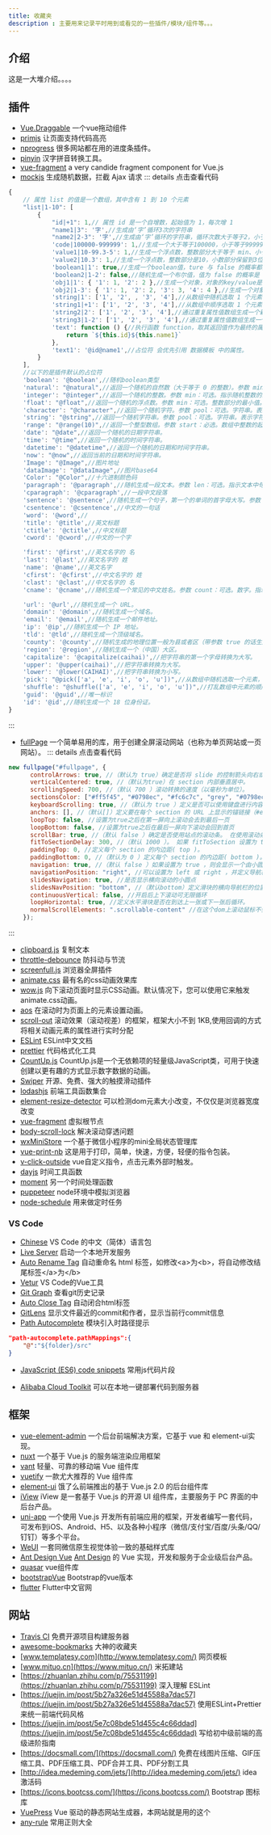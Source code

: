 ```yaml
---
title: 收藏夹
description : 主要用来记录平时用到或看见的一些插件/模块/组件等。。。
---
```

## 介绍
这是一大堆介绍。。。。

## 插件
+ [Vue.Draggable](https://github.com/SortableJS/Vue.Draggable) 一个vue拖动组件
+ [primjs](https://github.com/PrismJS/prism) 让页面支持代码高亮
+ [nprogress](https://github.com/rstacruz/nprogress) 很多网站都在用的进度条插件。
+ [pinyin](https://github.com/hotoo/pinyin) 汉字拼音转换工具。
+ [vue-fragment](https://github.com/y-nk/vue-fragment) a very candide fragment component for Vue.js
+ [mockjs](http://mockjs.com/) 生成随机数据，拦截 Ajax 请求
::: details 点击查看代码
```javascript
{
    // 属性 list 的值是一个数组，其中含有 1 到 10 个元素
    "list|1-10": [
        {
            "id|+1": 1,// 属性 id 是一个自增数，起始值为 1，每次增 1
            "name1|3": '字',//生成由‘字’循环3次的字符串
            "name2|2-3": '字',//生成由‘字’循环的字符串，循环次数大于等于2，小于等于3
            'code|100000-999999': 1,//生成一个大于等于100000，小于等于999999的整数
            'value1|10-99.3-5': 1,//生成一个浮点数，整数部分大于等于 min、小于等于 max，小数部分保留 dmin 到 dmax 位。
            'value2|10.3': 1,//生成一个浮点数，整数部分是10，小数部分保留到3位。
            'boolean1|1': true,//生成一个boolean值，ture 与 false 的概率都是1/2,
            'boolean2|1-2': false,//随机生成一个布尔值，值为 false 的概率是 1 / (1 + 2)，值为 true 的概率是 2 / (1 + 2)。
            'obj1|1': { '1': 1, '2': 2 },//生成一个对象，对象的key/value是从后面的对象中选出的一个
            'obj2|1-3': { '1': 1, '2': 2, '3': 3, '4': 4 },//生成一个对象，对象的key/value是从后面的对象中选出的1到3个
            'string|1': ['1', '2', , '3', '4'],//从数组中随机选取 1 个元素，作为最终值。
            'string1|+1': ['1', '2', '3', '4'],//从数组中顺序选取 1 个元素，作为最终值。
            'string2|2': ['1', '2', '3', '4'],//通过重复属性值数组生成一个新数组，重复次数为2。
            'string3|1-2': ['1', '2', '3', '4'],//通过重复属性值数组生成一个新数组，重复次数大于等于1，小于等于2。
            'text': function () {//执行函数 function，取其返回值作为最终的属性值，函数的上下文为属性 'name' 所在的对象。
                return `${this.id}${this.name1}`
            },
            'text1': '@id@name1',//占位符 会优先引用 数据模板 中的属性。
        }
    ],
    //以下的是插件默认的占位符
    'boolean': '@boolean',//随机boolean类型
    'natural': "@natural",//返回一个随机的自然数（大于等于 0 的整数）。参数 min：可选。指示随机自然数的最小值。默认值为 0。 参数 max：可选。指示随机自然数的最小值。默认值为 9007199254740992。
    'integer': "@integer",//返回一个随机的整数。参数 min：可选。指示随机整数的最小值。默认值为 -9007199254740992。参数 max：可选。指示随机整数的最大值。默认值为 9007199254740992。
    'float': "@float",//返回一个随机的浮点数。参数 min：可选。整数部分的最小值。默认值为 -9007199254740992。参数 max：可选。整数部分的最大值。默认值为 9007199254740992。参数 dmin：可选。小数部分位数的最小值。默认值为 0。参数 dmin：可选。小数部分位数的最大值。默认值为 17。
    'character': "@character",//返回一个随机字符。参数 pool：可选。字符串。表示字符池，将从中选择一个字符返回。
    'string': "@string",//返回一个随机字符串。参数 pool：可选。字符串。表示字符池，将从中选择一个字符返回。参数 min：可选。随机字符串的最小长度。默认值为 3。 参数 max：可选。随机字符串的最大长度。默认值为 7。
    'range': "@range(10)",//返回一个整型数组。参数 start：必选。数组中整数的起始值。 参数 stop：可选。数组中整数的结束值（不包含在返回值中）。 参数 step：可选。数组中整数之间的步长。默认值为 1。
    'date': "@date",//返回一个随机的日期字符串。
    'time': "@time",//返回一个随机的时间字符串。
    'datetime': "@datetime",//返回一个随机的日期和时间字符串。
    'now': "@now",//返回当前的日期和时间字符串。
    'Image': "@Image",//图片地址
    'dataImage': "@dataImage",//图片base64
    'Color': "@Color",//十六进制颜色码
    'paragraph': '@paragraph',//随机生成一段文本。参数 len：可选。指示文本中句子的个数。默认值为 3 到 7 之间的随机数。参数 min：可选。指示文本中句子的最小个数。默认值为 3。参数 max：可选。指示文本中句子的最大个数。默认值为 7。
    'cparagraph': '@cparagraph',//一段中文段落
    'sentence': '@sentence',//随机生成一个句子，第一个的单词的首字母大写。参数 len：可选。指示句子中单词的个数。默认值为 12 到 18 之间的随机数。参数 min：可选。指示句子中单词的最小个数。默认值为 12。参数 max：可选。指示句子中单词的最大个数。默认值为 18。
    'csentence': '@csentence',//中文的一句话
    'word': '@word',//
    'title': '@title',//英文标题
    'ctitle': '@ctitle',//中文标题
    'cword': '@cword',//中文的一个字

    'first': '@first',//英文名字的 名
    'last': '@last',//英文名字的 姓
    'name': '@name',//英文名字
    'cfirst': '@cfirst',//中文名字的 姓
    'clast': '@clast',//中文名字的 名
    'cname': '@cname',//随机生成一个常见的中文姓名。参数 count：可选。数字。指示姓名的字数，默认为 2 个或 3 个字的随机姓名。

    'url': '@url',//随机生成一个 URL。
    'domain': '@domain',//随机生成一个域名。
    'email': '@email',//随机生成一个邮件地址。
    'ip': '@ip',//随机生成一个 IP 地址。
    'tld': '@tld',//随机生成一个顶级域名。
    'county': '@county',//随机生成的地理位置一般为县或者区（带参数 true 的话生成省市区）
    'region': '@region',//随机生成一个（中国）大区。
    'capitalize': '@capitalize(caihai)',//把字符串的第一个字母转换为大写。
    'upper': '@upper(caihai)',//把字符串转换为大写。
    'lower': '@lower(CAIHAI)',//把字符串转换为小写。
    'pick': "@pick(['a', 'e', 'i', 'o', 'u'])",//从数组中随机选取一个元素，并返回。
    'shuffle': "@shuffle(['a', 'e', 'i', 'o', 'u'])",//打乱数组中元素的顺序，并返回。
    'guid': '@guid',//唯一标识
    'id': '@id',//随机生成一个 18 位身份证。
}
```
:::
+ [fullPage](https://alvarotrigo.com/fullPage/zh/) 一个简单易用的库，用于创建全屏滚动网站（也称为单页网站或一页网站）。
::: details 点击查看代码
```js
new fullpage("#fullpage", {
      controlArrows: true, //（默认为 true）确定是否将 slide 的控制箭头向右或向左移动。
      verticalCentered: true, //（默认为true）在 section 内部垂直居中。
      scrollingSpeed: 700, //（默认 700 ）滚动转换的速度（以毫秒为单位）。
      sectionsColor: ["#ff5f45", "#0798ec", "#fc6c7c", "grey", "#0798ec"], //为每个 section 定义 CSS background-color 属性。
      keyboardScrolling: true, //（默认为 true ）定义是否可以使用键盘进行内容滑动。
      anchors: [], //（默认[]）定义要在每个 section 的 URL 上显示的锚链接（#example）。
      loopTop: false, //设置为true之后在第一屏向上滚动会去到最后一页
      loopBottom: false, //设置为true之后在最后一屏向下滚动会回到首页
      scrollBar: true, //（默认 false ）确定是否使用站点的滚动条。 在使用滚动条的情况下，autoScrolling 功能仍将按预期工作。 用户也可以使用滚动条自由滚动网站，当滚动完成时，fullPage.js 将适配屏幕上的部分。
      fitToSectionDelay: 300, //（默认 1000 ）。 如果 fitToSection 设置为 true ，则延迟 以毫秒为单位进行拟合。
      paddingTop: 0, //定义每个 section 的内边距( top )。
      paddingBottom: 0, //（默认为 0 ）定义每个 section 的内边距( bottom )。 有利于有固定页脚的情况。
      navigation: true, //（默认 false ）如果设置为 true ，则会显示一个由小圆圈组成的导航栏。
      navigationPosition: "right", //可以设置为 left 或 right ，并定义导航栏显示的位置（如果使用的话）。
      slidesNavigation: true, //是否显示横向滚动的小圆点
      slidesNavPosition: "bottom", //（默认bottom）定义滑块的横向导航栏的位置。 值为 top 和 bottom 。 您可能需要修改 CSS 样式以确定从顶部或底部距离以及任何其他样式（如颜色）。
      continuousVertical: false, //开启后上下滚动可无限循环
      loopHorizontal: true, //定义水平滑块是否在到达上一张或下一张后循环。
      normalScrollElements: ".scrollable-content" //在这个dom上滚动鼠标不会导致切屏
    });
```
:::
+ [clipboard.js](http://www.clipboardjs.cn/) 复制文本
+ [throttle-debounce](https://www.npmjs.com/package/throttle-debounce) 防抖动与节流
+ [screenfull.js](https://github.com/sindresorhus/screenfull.js) 浏览器全屏插件
+ [animate.css](https://daneden.github.io/animate.css/) 最有名的css动画效果库
+ [wow.js](https://www.npmjs.com/package/wow.js) 向下滚动页面时显示CSS动画。默认情况下，您可以使用它来触发animate.css动画。
+ [aos](https://www.npmjs.com/package/aos) 在滚动时为页面上的元素设置动画。
+ [scroll-out](https://github.com/scroll-out/scroll-out) 滚动效果（滚动视差）的框架，框架大小不到 1KB,使用回调的方式将相关动画元素的属性进行实时分配
+ [ESLint](https://eslint.bootcss.com/) ESLint中文文档
+ [prettier](https://prettier.io/) 代码格式化工具
+ [CountUp.js](https://inorganik.github.io/countUp.js/) CountUp.js是一个无依赖项的轻量级JavaScript类，可用于快速创建以更有趣的方式显示数字数据的动画。
+ [Swiper](https://www.swiper.com.cn/) 开源、免费、强大的触摸滑动插件
+ [lodashjs](https://www.lodashjs.com/) 前端工具函数集合
+ [element-resize-detector](https://www.npmjs.com/package/element-resize-detector) 可以检测dom元素大小改变，不仅仅是浏览器宽度改变
+ [vue-fragment](https://github.com/Thunberg087/vue-fragment#readme) 虚拟根节点
+ [body-scroll-lock](https://github.com/willmcpo/body-scroll-lock) 解决滚动穿透问题
+ [wxMiniStore](https://github.com/xiaoyao96/wxMiniStore) 一个基于微信小程序的mini全局状态管理库
+ [vue-print-nb](https://www.npmjs.com/package/vue-print-nb) 这是用于打印，简单，快速，方便，轻便的指令包装。
+ [v-click-outside](https://www.npmjs.com/package/v-click-outside) vue自定义指令，点击元素外部时触发。
+ [dayjs](https://dayjs.fenxianglu.cn/) 时间工具函数
+ [moment](https://momentjs.com/) 另一个时间处理函数
+ [puppeteer](https://github.com/puppeteer/puppeteer) node环境中模拟浏览器
+ [node-schedule](https://www.npmjs.com/package/node-schedule) 用来做定时任务
### VS Code
+ [Chinese](https://marketplace.visualstudio.com/items?itemName=MS-CEINTL.vscode-language-pack-zh-hans) VS Code 的中文（简体）语言包
+ [Live Server](https://marketplace.visualstudio.com/items?itemName=ritwickdey.LiveServer) 启动一个本地开发服务
+ [Auto Rename Tag](https://marketplace.visualstudio.com/items?itemName=formulahendry.auto-rename-tag) 自动重命名 html 标签，如修改\<a>为\<b>，将自动修改结尾标签\</a>为\</b>
+ [Vetur](https://marketplace.visualstudio.com/items?itemName=octref.vetur) VS Code的Vue工具
+ [Git Graph](https://marketplace.visualstudio.com/items?itemName=mhutchie.git-graph) 查看git历史记录
+ [Auto Close Tag](https://marketplace.visualstudio.com/items?itemName=formulahendry.auto-close-tag) 自动闭合html标签
+ [GitLens](https://marketplace.visualstudio.com/items?itemName=eamodio.gitlens) 显示文件最近的commit和作者，显示当前行commit信息
+ [Path Autocomplete](https://marketplace.visualstudio.com/items?itemName=ionutvmi.path-autocomplete) 模块引入时路径提示
``` json
"path-autocomplete.pathMappings":{
    "@":"${folder}/src"
}
```
+ [JavaScript (ES6) code snippets](https://marketplace.visualstudio.com/items?itemName=xabikos.JavaScriptSnippets) 常用js代码片段

+ [Alibaba Cloud Toolkit](https://marketplace.visualstudio.com/items?itemName=alibabacloud-cloudtoolkit.toolkit-vscode) 可以在本地一键部署代码到服务器
## 框架
+ [vue-element-admin](https://panjiachen.gitee.io/vue-element-admin-site/zh/) 一个后台前端解决方案，它基于 vue 和 element-ui实现。
+ [nuxt](https://www.nuxtjs.cn/) 一个基于 Vue.js 的服务端渲染应用框架
+ [vant](https://youzan.github.io/vant/#/zh-CN/) 轻量、可靠的移动端 Vue 组件库
+ [vuetify](https://vuetifyjs.com/) 一款尤大推荐的 Vue 组件库
+ [element-ui](https://element.eleme.cn/#/zh-CN) 饿了么前端推出的基于 Vue.js 2.0 的后台组件库
+ [iView](http://v1.iviewui.com/) iView 是一套基于 Vue.js 的开源 UI 组件库，主要服务于 PC 界面的中后台产品。
+ [uni-app](https://uniapp.dcloud.io/) 一个使用 Vue.js 开发所有前端应用的框架，开发者编写一套代码，可发布到iOS、Android、H5、以及各种小程序（微信/支付宝/百度/头条/QQ/钉钉）等多个平台。
+ [WeUI](https://github.com/Tencent/weui) 一套同微信原生视觉体验一致的基础样式库
+ [Ant Design Vue](https://www.antdv.com/docs/vue/introduce-cn/)  [Ant Design](https://ant.design/index-cn) 的 Vue 实现，开发和服务于企业级后台产品。
+ [quasar](http://www.quasarchs.com/) vue组件库
+ [bootstrapVue](https://code.z01.com/bootstrap-vue/) Bootstrap的vue版本
+ [flutter](http://flutter.axuer.com/) Flutter中文官网

## 网站
+ [Travis CI](https://travis-ci.org/) 免费开源项目构建服务器
+ [awesome-bookmarks](https://panjiachen.github.io/awesome-bookmarks/) 大神的收藏夹
+ [www.templatesy.com](http://www.templatesy.com/) 网页模板
+ [www.mituo.cn](https://www.mituo.cn/) 米拓建站
+ [https://zhuanlan.zhihu.com/p/75531199](https://zhuanlan.zhihu.com/p/75531199) 深入理解 ESLint
+ [https://juejin.im/post/5b27a326e51d45588a7dac57](https://juejin.im/post/5b27a326e51d45588a7dac57) 使用ESLint+Prettier来统一前端代码风格
+ [https://juejin.im/post/5e7c08bde51d455c4c66ddad](https://juejin.im/post/5e7c08bde51d455c4c66ddad) 写给初中级前端的高级进阶指南
+ [https://docsmall.com/](https://docsmall.com/) 免费在线图片压缩、GIF压缩工具、PDF压缩工具、PDF合并工具、PDF分割工具
+ [http://idea.medeming.com/jets/](http://idea.medeming.com/jets/) idea激活码
+ [https://icons.bootcss.com/](https://icons.bootcss.com/) Bootstrap 图标库
+ [VuePress](https://vuepress.vuejs.org/zh/) Vue 驱动的静态网站生成器，本网站就是用的这个
+ [any-rule](https://any86.github.io/any-rule/) 常用正则大全